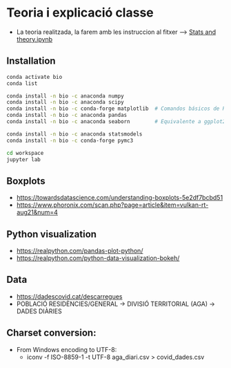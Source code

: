 
# Teoria i explicació classe

- La teoria realitzada, la farem amb les instruccion al fitxer --> [Stats and theory.ipynb](stats-theory.ipynb "stats-theory")

## Installation
```sh
conda activate bio
conda list

conda install -n bio -c anaconda numpy
conda install -n bio -c anaconda scipy
conda install -n bio -c conda-forge matplotlib  # Comandos básicos de R
conda install -n bio -c anaconda pandas
conda install -n bio -c anaconda seaborn        # Equivalente a ggplot2

conda install -n bio -c anaconda statsmodels
conda install -n bio -c conda-forge pymc3

cd workspace
jupyter lab
```

## Boxplots
- https://towardsdatascience.com/understanding-boxplots-5e2df7bcbd51
- https://www.phoronix.com/scan.php?page=article&item=vulkan-rt-aug21&num=4

## Python visualization
- https://realpython.com/pandas-plot-python/
- https://realpython.com/python-data-visualization-bokeh/


## Data
- https://dadescovid.cat/descarregues
- POBLACIÓ RESIDÈNCIES/GENERAL -> DIVISIÓ TERRITORIAL (AGA) -> DADES DIÀRIES


## Charset conversion:
- From Windows encoding to UTF-8:
  - iconv -f ISO-8859-1 -t UTF-8 aga_diari.csv > covid_dades.csv
